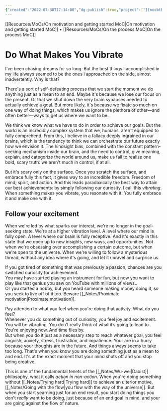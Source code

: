 ```yaml
---
{"created":"2022-07-30T17:14:00","dg-publish":true,"project":["[[noobthink.com]]"],"permalink":"/projects/digital-garden/articles/do-what-makes-you-vibrate/","dgPassFrontmatter":true,"updated":"2024-12-21T16:51:57.541+01:00"}
---
```


[[Resources/MoCs/On motivation and getting started MoC\|On motivation and getting started MoC]] • [[Resources/MoCs/On the process MoC\|On the process MoC]]
# Do What Makes You Vibrate
I've been chasing dreams for so long. But the best things I accomplished in my life always seemed to be the ones I approached on the side, almost inadvertently. Why is that?

There's a sort of self-defeating process that we start the moment we do anything just as a mean to an end. Maybe it's because we lose our focus on the present. Or that we shut down the very brain synapses needed to actually achieve a goal. But more likely, it's because we fixate so much on one way of doing things, which makes us ignore the plethora of other—and often better—ways to get us where we want to be.

We think we know what we have to do in order to achieve our goals. But the world is an incredibly complex system that we, humans, aren't equipped to fully comprehend. From this, I believe in a fallacy deeply ingrained in our brains, which is the tendency to think we can orchestrate our future exactly how we envision it. The hindsight bias, combined with the constant pattern-seeking mechanism inside our brain, and the need to control, give meaning, explain, and categorize the world around us, make us fail to realize one bold, scary truth: we aren't much in control, if at all.

But it's scary only on the surface. Once you scratch the surface, and embrace fully this fact, it gives way to an incredible freedom. Freedom of mind, spirit, and action. And this leads paradoxically the best way to attain our best achievements: by simply following our curiosity. I call this *vibrating*. When something makes you vibrate, you resonate with it. You fully embrace it and make one with it.

## Follow your excitement
When we're led by what sparks our interest, we're no longer in the goal-seeking state. We're at a higher vibration level. A level where our mind is fully open. A level where our brain is fully receptive. And it's exactly in this state that we open up to new insights, new ways, and opportunities. Not when we're obsessing over accomplishing a certain outcome, but when we're open to the universe. When we're willing to follow a mysterious thread, without any idea where it's going, and let it unravel and surprise us.  
  
If you got tired of something that was previously a passion, chances are you switched curiosity for achievement.  
You may have started playing an instrument for fun, but now you want to play like that genius you saw on YouTube with millions of views..  
Or you started a hobby, but you heard someone making money doing it, so you seek to live off of it too. Beware [[_Notes/Proximate motivation\|Proximate motivation]].

Pay attention to what you feel when you're doing that activity. What do you feel?  
Whenever you do something out of curiosity, you feel joy and excitement. You will be vibrating. You don’t really think of what it’s going to lead to. You're enjoying now. And time flies by.  
But when you do it just as a necessary step to reach whatever goal, you feel anguish, anxiety, stress, frustration, and impatience. Your are in a hurry because your thoughts are in the future. And things always seems to take too long. That's when you know you are doing something just as a mean to and end. It's at the exact moment that your mind shuts off and you stop being creative. 

This is one of the fundamental tenets of the [[_Notes/Wu-wei\|Daoist]] philosophy, what it calls *action in non-action*. When you're doing something without [[_Notes/Trying hard\|Trying hard]] to achieve an ulterior motive, [[_Notes/Going with the flow\|you flow with the way of the universe]]. But when you start yearning just for an end result, you start doing things you don't *really* want to be doing, just because of an end goal in mind, and your are going against the flow of nature.

